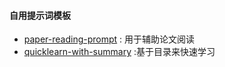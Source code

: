 #### 自用提示词模板
- [paper-reading-prompt](paper-reading-prompt.md) : 用于辅助论文阅读
- [quicklearn-with-summary](quicklearn-with-summary.md) :基于目录来快速学习
